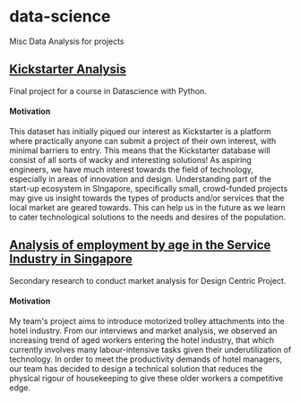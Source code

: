# data-science
Misc Data Analysis for projects


## [Kickstarter Analysis](Kickstarter)
Final project for a course in Datascience with Python.  
#### Motivation
This dataset has initially piqued our interest as Kickstarter is a platform where practically anyone can submit a project of their own interest, with minimal barriers to entry. This means that the Kickstarter database will consist of all sorts of wacky and interesting solutions! As aspiring engineers, we have much interest towards the field of technology, especially in areas of innovation and design. Understanding part of the start-up ecosystem in SIngapore, specifically small, crowd-funded projects may give us insight towards the types of products and/or services that the local market are geared towards. This can help us in the future as we learn to cater technological solutions to the needs and desires of the population.   



## [Analysis of employment by age in the Service Industry in Singapore](sg_scv_industry)
Secondary research to conduct market analysis for Design Centric Project.
#### Motivation
My team's project aims to introduce motorized trolley attachments into the hotel industry. From our interviews and market analysis, we observed an increasing trend of aged workers entering the hotel industry, that which currently involves many labour-intensive tasks given their underutilization of technology. In order to meet the productivity demands of hotel managers, our team has decided to design a technical solution that reduces the physical rigour of housekeeping to give these older workers a competitive edge.
